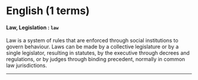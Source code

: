 # English (1 terms)

<h4 dir="ltr">Law, Legislation : <code>law</code></h4>
<div dir="ltr">Law is a system of rules that are enforced through social institutions to govern behaviour. Laws can be made by a collective legislature or by a single legislator, resulting in statutes, by the executive through decrees and regulations, or by judges through binding precedent, normally in common law jurisdictions.</div>

---


